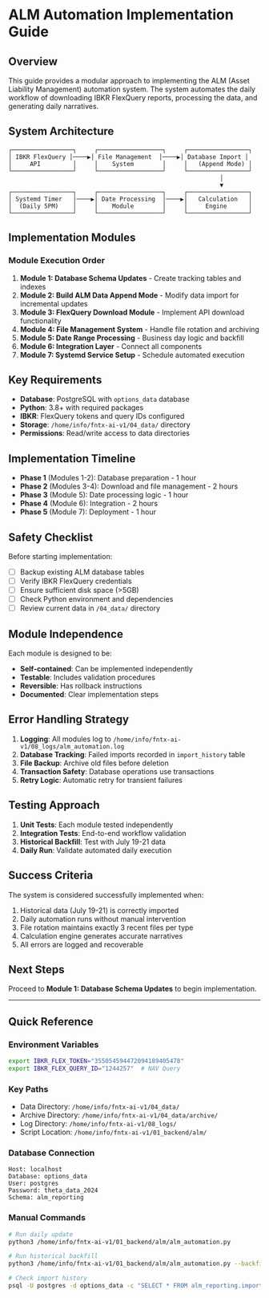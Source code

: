 # ALM Automation Implementation Guide

## Overview
This guide provides a modular approach to implementing the ALM (Asset Liability Management) automation system. The system automates the daily workflow of downloading IBKR FlexQuery reports, processing the data, and generating daily narratives.

## System Architecture
```
┌─────────────────┐     ┌──────────────────┐     ┌─────────────────┐
│ IBKR FlexQuery │────▶│ File Management  │────▶│ Database Import │
│     API         │     │    System        │     │   (Append Mode) │
└─────────────────┘     └──────────────────┘     └─────────────────┘
                                                           │
                                                           ▼
┌─────────────────┐     ┌──────────────────┐     ┌─────────────────┐
│ Systemd Timer   │────▶│ Date Processing  │────▶│   Calculation   │
│  (Daily 5PM)    │     │    Module        │     │     Engine      │
└─────────────────┘     └──────────────────┘     └─────────────────┘
```

## Implementation Modules

### Module Execution Order
1. **Module 1: Database Schema Updates** - Create tracking tables and indexes
2. **Module 2: Build ALM Data Append Mode** - Modify data import for incremental updates
3. **Module 3: FlexQuery Download Module** - Implement API download functionality
4. **Module 4: File Management System** - Handle file rotation and archiving
5. **Module 5: Date Range Processing** - Business day logic and backfill
6. **Module 6: Integration Layer** - Connect all components
7. **Module 7: Systemd Service Setup** - Schedule automated execution

## Key Requirements
- **Database**: PostgreSQL with `options_data` database
- **Python**: 3.8+ with required packages
- **IBKR**: FlexQuery tokens and query IDs configured
- **Storage**: `/home/info/fntx-ai-v1/04_data/` directory
- **Permissions**: Read/write access to data directories

## Implementation Timeline
- **Phase 1** (Modules 1-2): Database preparation - 1 hour
- **Phase 2** (Modules 3-4): Download and file management - 2 hours
- **Phase 3** (Module 5): Date processing logic - 1 hour
- **Phase 4** (Module 6): Integration - 2 hours
- **Phase 5** (Module 7): Deployment - 1 hour

## Safety Checklist
Before starting implementation:
- [ ] Backup existing ALM database tables
- [ ] Verify IBKR FlexQuery credentials
- [ ] Ensure sufficient disk space (>5GB)
- [ ] Check Python environment and dependencies
- [ ] Review current data in `/04_data/` directory

## Module Independence
Each module is designed to be:
- **Self-contained**: Can be implemented independently
- **Testable**: Includes validation procedures
- **Reversible**: Has rollback instructions
- **Documented**: Clear implementation steps

## Error Handling Strategy
1. **Logging**: All modules log to `/home/info/fntx-ai-v1/08_logs/alm_automation.log`
2. **Database Tracking**: Failed imports recorded in `import_history` table
3. **File Backup**: Archive old files before deletion
4. **Transaction Safety**: Database operations use transactions
5. **Retry Logic**: Automatic retry for transient failures

## Testing Approach
1. **Unit Tests**: Each module tested independently
2. **Integration Tests**: End-to-end workflow validation
3. **Historical Backfill**: Test with July 19-21 data
4. **Daily Run**: Validate automated daily execution

## Success Criteria
The system is considered successfully implemented when:
1. Historical data (July 19-21) is correctly imported
2. Daily automation runs without manual intervention
3. File rotation maintains exactly 3 recent files per type
4. Calculation engine generates accurate narratives
5. All errors are logged and recoverable

## Next Steps
Proceed to **Module 1: Database Schema Updates** to begin implementation.

---

## Quick Reference

### Environment Variables
```bash
export IBKR_FLEX_TOKEN="355054594472094189405478"
export IBKR_FLEX_QUERY_ID="1244257"  # NAV Query
```

### Key Paths
- Data Directory: `/home/info/fntx-ai-v1/04_data/`
- Archive Directory: `/home/info/fntx-ai-v1/04_data/archive/`
- Log Directory: `/home/info/fntx-ai-v1/08_logs/`
- Script Location: `/home/info/fntx-ai-v1/01_backend/alm/`

### Database Connection
```
Host: localhost
Database: options_data
User: postgres
Password: theta_data_2024
Schema: alm_reporting
```

### Manual Commands
```bash
# Run daily update
python3 /home/info/fntx-ai-v1/01_backend/alm/alm_automation.py

# Run historical backfill
python3 /home/info/fntx-ai-v1/01_backend/alm/alm_automation.py --backfill --start-date 2025-07-19 --end-date 2025-07-21

# Check import history
psql -U postgres -d options_data -c "SELECT * FROM alm_reporting.import_history ORDER BY import_date DESC;"
```